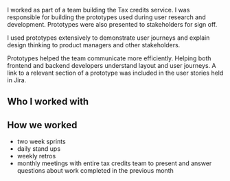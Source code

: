 I worked as part of a team building the Tax credits service. I was responsible for building the prototypes used during user research and development. Prototypes were also presented to stakeholders for sign off.

I used prototypes extensively to demonstrate user journeys and explain design thinking to product managers and other stakeholders.

Prototypes helped the team communicate more efficiently. Helping both frontend and backend developers understand layout and user journeys. A link to a relevant section of a prototype was included in the user stories held in Jira.


## Who I worked with

## How we worked

 - two week sprints
 - daily stand ups
 - weekly retros
 - monthly meetings with entire tax credits team to present and answer questions about work completed in the previous month

